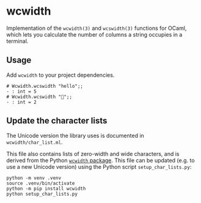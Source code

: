 # wcwidth

Implementation of the `wcwidth(3)` and `wcswidth(3)` functions for OCaml, which lets you calculate the number of columns a string occupies in a terminal.

## Usage

Add `wcwidth` to your project dependencies.

```
# Wcwidth.wcswidth "hello";;
- : int = 5
# Wcwidth.wcswidth "🦆";;
- : int = 2
```

## Update the character lists

The Unicode version the library uses is documented in `wcwidth/char_list.ml`.

This file also contains lists of zero-width and wide characters, and is derived from the Python [`wcwidth` package](https://pypi.org/project/wcwidth/).
This file can be updated (e.g. to use a new Unicode version) using the Python script `setup_char_lists.py`:

```
python -m venv .venv
source .venv/bin/activate
python -m pip install wcwidth
python setup_char_lists.py
```
